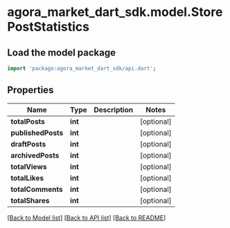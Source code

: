 # agora_market_dart_sdk.model.StorePostStatistics

## Load the model package
```dart
import 'package:agora_market_dart_sdk/api.dart';
```

## Properties
Name | Type | Description | Notes
------------ | ------------- | ------------- | -------------
**totalPosts** | **int** |  | [optional] 
**publishedPosts** | **int** |  | [optional] 
**draftPosts** | **int** |  | [optional] 
**archivedPosts** | **int** |  | [optional] 
**totalViews** | **int** |  | [optional] 
**totalLikes** | **int** |  | [optional] 
**totalComments** | **int** |  | [optional] 
**totalShares** | **int** |  | [optional] 

[[Back to Model list]](../README.md#documentation-for-models) [[Back to API list]](../README.md#documentation-for-api-endpoints) [[Back to README]](../README.md)


